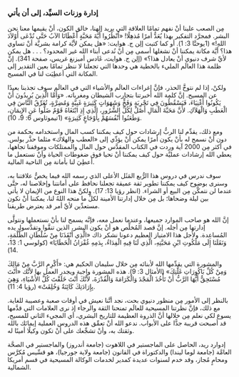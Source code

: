 ### إدارة وزنات السيِّد، إلى أن يأتي

مِن الصعب علينا أنْ نفهم تمامًا العلاقة التي يريد إلهنا، خالق الكون، أنْ يقيمها معنا نحن البشر. فمجرَّد التفكير بهذا يُعَدُّ أمرًا مُذهِلًا! «اُنْظُرُوا أَيَّةَ مَحَبَّةٍ أَعْطَانَا الآبُ حَتَّى نُدْعَى أَوْلاَدَ اللهِ!» (1يوحنَّا 3: 1). أو كما كتبت إلِن ج. هوايت: «هل يمكن لأيَّة كرامة بشريَّة أنْ تساوي هذا؟ أيَّة مكانة يمكننا أنْ نشغلها أسمى مِن أنْ نُدعى أبناء الله غير المحدود؟ . . . هل يمكن لأيِّ شرف دنيوي أنْ يعادل هذا؟» (إلِن ج. هوايت، غَادس أميزنغ غريس، صفحة 341). إنَّ ظلمة هذا العالَم المليء بالخطية هي وحدها التي تجعلنا لا ننظر تمامًا بعين التقدير إلى المكانة التي أعطِيَت لنا في المسيح.

ولكنْ، إذا لم نتوخَّ الحذر، فإنَّ إغراءات العالَم والأشياء التي في العالَم سوف تجذبنا بعيدًا عن المسيح. إنَّ كلمة الله أخبرتنا بتجارب الشيطان ومغرياته. «وَأَمَّا الَّذِينَ يُرِيدُونَ أَنْ يَكُونُوا أَغْنِيَاءَ، فَيَسْقُطُونَ فِي تَجْرِبَةٍ وَفَخٍّ وَشَهَوَاتٍ كَثِيرَةٍ غَبِيَّةٍ وَمُضِرَّةٍ، تُغَرِّقُ النَّاسَ فِي الْعَطَبِ وَالْهَلاَكِ. لأَنَّ مَحَبَّةَ الْمَالِ أَصْلٌ لِكُلِّ الشُّرُورِ، الَّذِي إِذِ ابْتَغَاهُ قَوْمٌ ضَلُّوا عَنِ الإِيمَانِ، وَطَعَنُوا أَنْفُسَهُمْ بِأَوْجَاعٍ كَثِيرَةٍ» (1تيموثاوس 6: 9، 10).

ومع ذلك، يقدِّم لنا الربُّ إرشادات حول كيف يمكننا كسب المال واستخدامه بحكمة من دون أنْ نسمح له بأنْ يكون أمرًا يمكن أنْ يؤدِّي إلى «العطب والهلاك» مثلما حذَّر بولس. في أكثر مِن 2000 آية وردت في الكتاب المقدَّس حول المال والممتلكات وموقفنا تجاهها، يعطي الله إرشادات عمليَّة حول كيف يمكننا أنْ نحيا فوق ضغوطات الحياة وأنْ نستعمل ما أعطِيَ لنا بأمانة مِن الناحية المالية.

سوف ندرس في دروس هذا الرُّبع المَثَل الأعلى الذي رسمه الله فيما يخصُّ علاقتنا به، وسنرى بوضوح كيف يمكننا تطوير ثقة عميقة تجعلنا نحافظ على أمانتنا وإخلاصنا له، حتَّى عندما لن نتمكَّن مِن البيع أو الشراء. (انظر رؤيا 13: 17). ولكنَّ هذا النوع من الإيمان لا يأتي بين ليلة وضحاها؛ بل مِن خلال إدارتنا الأمينة لكلِّ ما منحه اللهُ لنا، يمكننا أنْ نكون مستعدِّين لأيِّ أمر قد يعترض طريقنا.

إنَّ الله هو صاحب الموارد جميعها، وعندما نعمل معه، فإنَّه يسمح لنا بأنْ نستعملها ونتولَّى إدارتها مِن أجله. إنَّ قصد المُخلِّص هو أنْ يكون البشر، الذين تنقَّوا وتقدَّسوا، يده المُساعِدة. ولأجل هذا الامتياز العظيم دعونا نشكر ذاك «الَّذِي أَنْقَذَنَا مِنْ سُلْطَانِ الظُّلْمَةِ، وَنَقَلَنَا إِلَى مَلَكُوتِ ابْنِ مَحَبَّتِهِ، الَّذِي لَنَا فِيهِ الْفِدَاءُ، بِدَمِهِ غُفْرَانُ الْخَطَايَا» (كولوسي 1: 13، 14).

والمشورة التي يقدِّمها الله لأبنائه مِن خلال سليمان الحكيم هي: «أَكْرِمِ الرَّبَّ مِنْ مَالِكَ وَمِنْ كُلِّ بَاكُورَاتِ غَلَّتِكَ» (الأمثال 3: 9). هذه المشورة واجبة ويجدر العمل بها لأنَّك «أَنْتَ مُسْتَحِقٌّ أَيُّهَا الرَّبُّ أَنْ تَأْخُذَ الْمَجْدَ وَالْكَرَامَةَ وَالْقُدْرَةَ، لأَنَّكَ أَنْتَ خَلَقْتَ كُلَّ الأَشْيَاءِ، وَهِيَ بِإِرَادَتِكَ كَائِنَةٌ وَخُلِقَتْ» (رؤيا 4: 11).

بالنظر إلى الأمور مِن منظور دنيوي بحت، نجد أنَّنا نعيش في أوقات صعبة وعصيبة للغاية. مع ذلك، فإنَّ نظرتنا المسيحية للعالَم تمنحنا الثقة والرجاء إذ نرى العلامات التي قدَّمها يسوع لكي نعلم مِن خلالها أنَّ الذروة العظيمة للتاريخ البشري، أي المجيء الثاني للمسيح، قد أصبحت قريبة جدًّا على الأبواب. ندعو الله أنْ تعمِّق هذه الدروس العملية إيمانَك بالله وثقتك به، وأنْ تشجِّعك على أنْ تكون وكيلًا أمينًا له.

إدوارد ريد، الحاصل على الماجستير في اللاهوت (جامعة أندروز) والماجستير في الصحَّة العامَّة (جامعة لوما ليندا) والدكتوراة في القانون (جامعة ولاية جورجيا)، هو قسِّيس مُكرَّس ومحامٍ مُجاز، وقد خدم لسنوات عديدة كمدير لخدمات الوكالة المسيحية في قسم أمريكا الشمالية.